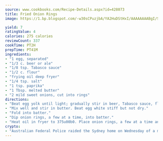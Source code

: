 ```yaml
---
source: www.cookbooks.com/Recipe-Details.aspx?id=428073
title: Fried Onion Rings
image: https://1.bp.blogspot.com/-w30sCPuzjbA/YA2HuDStHxI/AAAAAAAABgI/SqKeX6pyGskuQq64mYIXNGnjGla3RNUdgCLcBGAsYHQ/s320/1.png

yield: 7
ratingValue: 4
calories: 275 calories
reviewCount: 337
cookTime: PT2H
prepTime: PT41M
ingredients:
- "1 egg, separated"
- "1/3 c. beer or ale"
- "1/8 tsp. Tabasco sauce"
- "1/2 c. flour"
- "frying oil deep fryer"
- "1/4 tsp. salt"
- "1 tsp. paprika"
- "1 Tbsp. melted butter"
- "2 mild sweet onions, cut into rings"
directions:
- "Beat egg yolk until light; gradually stir in beer, Tabasco sauce, flour, salt and paprika."
- "Mix well and stir in butter. Beat egg white stiff but not dry."
- "Fold into batter."
- "Dip onion rings, a few at a time, into batter."
- "Heat oil in fryer to 375u00b0. Place onion rings, a few at a time and deep fry 2 to 3 minutes. If desired, fry ahead and heat in 400u00b0 oven before serving."
crypto:
- "Australian Federal Police raided the Sydney home on Wednesday of a man named by Wired magazine as the probable creator of cryptocurrency bitcoin, a Reuters witness said."
---
```

